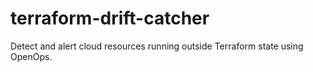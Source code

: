 # terraform-drift-catcher
Detect and alert cloud resources running outside Terraform state using OpenOps.
